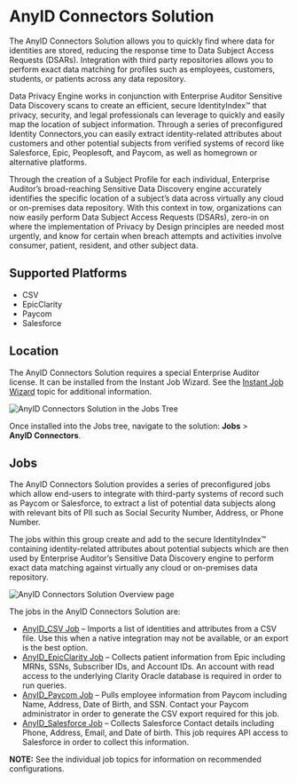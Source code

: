 # AnyID Connectors Solution

The AnyID Connectors Solution allows you to quickly find where data for identities are stored,
reducing the response time to Data Subject Access Requests (DSARs). Integration with third party
repositories allows you to perform exact data matching for profiles such as employees, customers,
students, or patients across any data repository.

Data Privacy Engine works in conjunction with Enterprise Auditor Sensitive Data Discovery scans to
create an efficient, secure IdentityIndex™ that privacy, security, and legal professionals can
leverage to quickly and easily map the location of subject information. Through a series of
preconfigured Identity Connectors,you can easily extract identity-related attributes about customers
and other potential subjects from verified systems of record like Salesforce, Epic, Peoplesoft, and
Paycom, as well as homegrown or alternative platforms.

Through the creation of a Subject Profile for each individual, Enterprise Auditor’s broad-reaching
Sensitive Data Discovery engine accurately identifies the specific location of a subject’s data
across virtually any cloud or on-premises data repository. With this context in tow, organizations
can now easily perform Data Subject Access Requests (DSARs), zero-in on where the implementation of
Privacy by Design principles are needed most urgently, and know for certain when breach attempts and
activities involve consumer, patient, resident, and other subject data.

## Supported Platforms

- CSV
- EpicClarity
- Paycom
- Salesforce

## Location

The AnyID Connectors Solution requires a special Enterprise Auditor license. It can be installed
from the Instant Job Wizard. See the
[Instant Job Wizard](/docs/accessanalyzer/11.6/accessanalyzer/admin/jobs/instantjobs/overview.md)
topic for additional information.

![AnyID Connectors Solution in the Jobs Tree](/img/versioned_docs/accessanalyzer_11.6/accessanalyzer/admin/hostmanagement/jobstree.webp)

Once installed into the Jobs tree, navigate to the solution: **Jobs** > **AnyID Connectors**.

## Jobs

The AnyID Connectors Solution provides a series of preconfigured jobs which allow end-users to
integrate with third-party systems of record such as Paycom or Salesforce, to extract a list of
potential data subjects along with relevant bits of PII such as Social Security Number, Address, or
Phone Number.

The jobs within this group create and add to the secure IdentityIndex™ containing identity-related
attributes about potential subjects which are then used by Enterprise Auditor’s Sensitive Data
Discovery engine to perform exact data matching against virtually any cloud or on-premises data
repository.

![AnyID Connectors Solution Overview page](/img/versioned_docs/accessanalyzer_11.6/accessanalyzer/admin/runninginstances/overviewpage.webp)

The jobs in the AnyID Connectors Solution are:

- [AnyID_CSV Job](/docs/accessanalyzer/11.6/accessanalyzer/solutions/anyid/anyid_csv.md)
  – Imports a list of identities and attributes from a CSV file. Use this when a native integration
  may not be available, or an export is the best option.
- [AnyID_EpicClarity Job](/docs/accessanalyzer/11.6/accessanalyzer/solutions/anyid/anyid_epicclarity.md)
  – Collects patient information from Epic including MRNs, SSNs, Subscriber IDs, and Account IDs. An
  account with read access to the underlying Clarity Oracle database is required in order to run
  queries.
- [AnyID_Paycom Job](/docs/accessanalyzer/11.6/accessanalyzer/solutions/anyid/anyid_paycom.md)
  – Pulls employee information from Paycom including Name, Address, Date of Birth, and SSN. Contact
  your Paycom administrator in order to generate the CSV export required for this job.
- [AnyID_Salesforce Job](/docs/accessanalyzer/11.6/accessanalyzer/solutions/anyid/anyid_salesforce.md)
  – Collects Salesforce Contact details including Phone, Address, Email, and Date of birth. This job
  requires API access to Salesforce in order to collect this information.

**NOTE:** See the individual job topics for information on recommended configurations.
